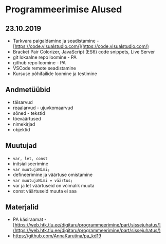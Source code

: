 # Programmeerimise Alused
## 23.10.2019
* Tarkvara paigaldamine ja seadistamine - [https://code.visualstudio.com/](https://code.visualstudio.com/)
* Bracket Pair Colorizer, JavaScript (ES6) code snippets, Live Server
* git lokaalne repo loomine - PA
* github repo loomine - PA
* VSCode remote seadistamine
* Kursuse põhifailide loomine ja testimine
## Andmetüübid
* täisarvud
* reaalarvud - ujuvkomaarvud
* sõned - tekstid
* tõeväärtused
* nimekirjad
* objektid
## Muutujad
* ```var, let, const```
* initsialiseerimine
* ```var muutujaNimi;```
* defineerimine ja väärtuse omistamine
* ```var muutujaNimi = väärtus;```
* var ja let väärtuseid on võimalik muuta
* const väärtuseid muuta ei saa
## Materjalid
* PA käsiraamat - [https://web.htk.tlu.ee/digitaru/programmeerimine/part/sissejuhatus/](https://web.htk.tlu.ee/digitaru/programmeerimine/part/sissejuhatus/)
* https://github.com/AnnaKarutina/pa_kd19